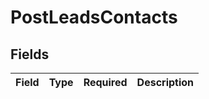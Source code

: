 # PostLeadsContacts


## Fields

| Field       | Type        | Required    | Description |
| ----------- | ----------- | ----------- | ----------- |